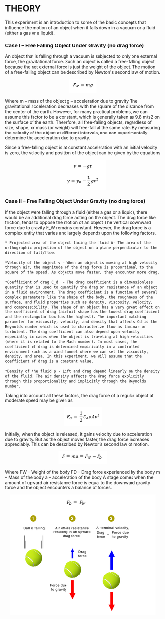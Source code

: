 # THEORY
This experiment is an introduction to some of the basic concepts that influence the motion of an object when it falls down in a vacuum or a fluid (either a gas or a liquid).    

### Case I – Free Falling Object Under Gravity (no drag force)
An object that is falling through a vacuum is subjected to only one external force, the gravitational force. Such an object is called a free-falling object because the net external force is just the weight of the object. The motion of a free-falling object can be described by Newton's second law of motion.

<p align="center">
  <img src="images/1.png">
</p> 
			
Where m – mass of the object
	g – acceleration due to gravity
The gravitational acceleration decreases with the square of the distance from the center of the earth. However, for many practical problems, we can assume this factor to be a constant, which is generally taken as 9.8 m/s2 on the surface of the earth. Therefore, all free-falling objects, regardless of size, shape, or mass (or weight) will free-fall at the same rate. By measuring the velocity of the object at different intervals, one can experimentally determine the acceleration due to gravity. 

Since a free-falling object is at constant acceleration with an initial velocity is zero, the velocity and position of the object can be given by the equations

<p align="center">
  <img src="images/2.png">
</p> 

### Case II – Free Falling Object Under Gravity (no drag force)
If the object were falling through a fluid (either a gas or a liquid), there would be an additional drag force acting on the object. The drag force like friction, tends to oppose the motion of an object The vertical downward force due to gravity F_W  remains constant. However, the drag force is a complex entity that varies and largely depends upon the following factors.

	* Projected area of the object facing the fluid A- The area of the orthographic projection of the object on a plane perpendicular to the direction of fall/flow.
 
	*Velocity of the object v - When an object is moving at high velocity through air, the magnitude of the drag force is proportional to the square of the speed. As objects move faster, they encounter more drag.
 
	*Coefficient of drag C_d  - The drag coefficient is a dimensionless quantity that is used to quantify the drag or resistance of an object in a fluid environment. The drag coefficient is a function of several complex parameters like the shape of the body, the roughness of the surface, and fluid properties such as density, viscosity, velocity, and compressibility. The shape of an object has a very great effect on the coefficient of drag (airfoil shape has the lowest drag coefficient and the rectangular box has the highest). The important matching parameter for viscosity, velocity, and density that affects Cd is the Reynolds number which is used to characterize flow as laminar or turbulent. The drag coefficient can also depend upon velocity especially in cases when the object is traveling at high velocities (where it is related to the Mach number). In most cases, the coefficient of drag is determined empirically in a controlled environment such as a wind tunnel where we can set the viscosity, density, and area. In this experiment, we will assume that the coefficient of drag is a constant value.
 
	*Density of the fluid ρ - Lift and drag depend linearly on the density of the fluid. The air density affects the drag force explicitly through this proportionality and implicitly through the Reynolds number.
 
Taking into account all these factors, the drag force of a regular object at moderate speed may be given as 

<p align="center">
  <img src="images/3.png">
</p>  

Initially, when the object is released, it gains velocity due to acceleration due to gravity. But as the object moves faster, the drag force increases appreciably. This can be described by Newton’s second law of motion.

<p align="center">
  <img src="images/4.png">
</p>   
					    
Where FW – Weight of the body
	FD – Drag force experienced by the body
	m – Mass of the body
	a – acceleration of the body
A stage comes when the amount of upward air resistance force is equal to the downward gravity force and the object encounters a balance of forces. 

<p align="center">
  <img src="images/5.png">
</p> 
